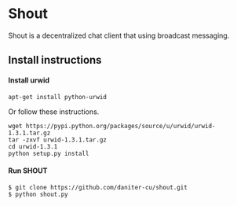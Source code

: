# Shout
Shout is a decentralized chat client that using broadcast messaging.

## Install instructions

#### Install urwid
```
apt-get install python-urwid
```
Or follow these instructions.
```
wget https://pypi.python.org/packages/source/u/urwid/urwid-1.3.1.tar.gz
tar -zxvf urwid-1.3.1.tar.gz
cd urwid-1.3.1
python setup.py install
```

#### Run SHOUT
```
$ git clone https://github.com/daniter-cu/shout.git
$ python shout.py
```
